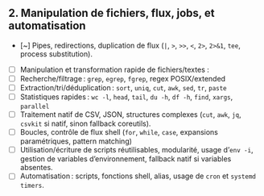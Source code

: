 ## 2. **Manipulation de fichiers, flux, jobs, et automatisation**

* [~] Pipes, redirections, duplication de flux (`|`, `>`, `>>`, `<`, `2>`, `2>&1`, `tee`, process substitution).
* [ ] Manipulation et transformation rapide de fichiers/textes :
* [ ] Recherche/filtrage : `grep`, `egrep`, `fgrep`, regex POSIX/extended
* [ ] Extraction/tri/déduplication : `sort`, `uniq`, `cut`, `awk`, `sed`, `tr`, `paste`
* [ ] Statistiques rapides : `wc -l`, `head`, `tail`, `du -h`, `df -h`, `find`, `xargs`, `parallel`
* [ ] Traitement natif de CSV, JSON, structures complexes (`cut`, `awk`, `jq`, `csvkit` si natif, sinon fallback coreutils).
* [ ] Boucles, contrôle de flux shell (`for`, `while`, `case`, expansions paramétriques, pattern matching)
* [ ] Utilisation/écriture de scripts réutilisables, modularité, usage d’`env -i`, gestion de variables d’environnement, fallback natif si variables absentes.
* [ ] Automatisation : scripts, fonctions shell, alias, usage de `cron` et `systemd timers`.
